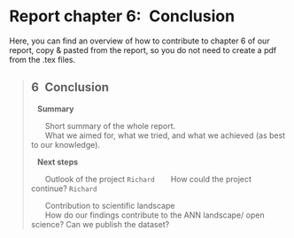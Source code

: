 # Report chapter 6:&ensp;Conclusion
Here, you can find an overview of how to contribute to chapter 6 of our report, copy & pasted from the report, so you do not need to create a pdf from the .tex files.    
  
> ## 6&ensp;Conclusion  
>  
> &ensp; **Summary**    
>   
> &ensp;&ensp;&ensp; Short summary of the whole report.  
> &ensp;&ensp;&ensp; What we aimed for, what we tried, and what we achieved (as best to our knowledge).  
>  
> &ensp; **Next steps**  
>   
> &ensp;&ensp;&ensp; Outlook of the project  `Richard`
> &ensp;&ensp;&ensp; How could the project continue?  `Richard`
>  
> &ensp;&ensp;&ensp; Contribution to scientific landscape  
> &ensp;&ensp;&ensp; How do our findings contribute to the ANN landscape/ open science? Can we publish the dataset?  

